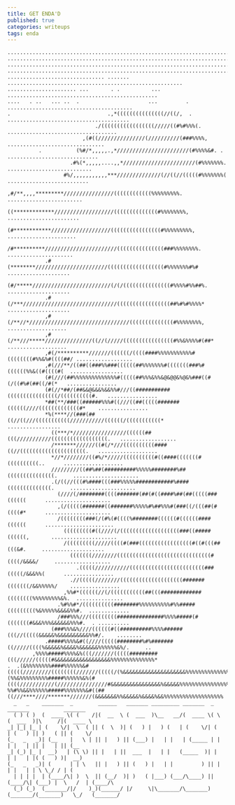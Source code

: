 ```yaml
---
title: GET ENDA'D
published: true
categories: writeups
tags: enda
---
```

    ....................................................................................................
    ....................................................................................................
    ....................................................................................................
    ....................................................................................................
    ............................... .......    ........................................................
    ...................... ...       . .          ...  ................................................
    ....   . ..   ... ..  .                      ...         . ........................................
    .                               .,*(((((((((((((((//((/,  . .......................................
                                ./(((((((((((((((((/////((#%#%%%(.   ...................................
                            ,(#((///////////////(//////////(###%%%%,    ...............................
              .           (%#/*,,,,,.,*///////////////////////(#%%%%&#. . .............................
                        .#%(*,,,,,....,,*///////////////////////(#%%%%%%%.   ...........................
                      #%/,,,,,,,,,,,***//////////////(//((//(((((#%%%%%%%(   ..........................
                    ,#/**,,,,*********////////////////((((((((((((%%%%%%%%%.   ........................
                    ((*************///////////////////((((((((((((((#%%%%%%%%,   .......................
                  (#************///////////////////((((((((((((((((#%%%%%%%%%,   ......................
                  /#**********///////////////////////(((((((((((((((###%%%%%%%%.   .....................
                .#(********///////////////////////((((((((((((((((((#%%%%%%%#%#    ....................
                (#/*****/////////////////////////(/(/(((((((((((((((#%%%%#%%##%.   ....................
                .#(/***//////////////////////////////(((((((((((((((((##%#%#%%%%*   ....................
                ,#(/**//*////////////////////////////////((((((((((((((#%%%%%%%%,    ...................
                ,#(/**///*****///////////////((//(/////((((((((((((((((#%%&%%%%#(##* ...................
                ,#(/**********///////((((((/((((####%%%%%%%%%%%#((((((((#%%&%#((((##/ ..................
                ,#(///**/((##((###%%###((((((##%%%%%%%#(((((((###%#((((((%%&((#((((#(  .................
                (#(///(##%%%%%%%%%%%%%%#(((((##%%%&%%&@&@@&%@&%###((#(/((#%#(##((/#(*   ................
                (#(//*##/(##&&@&&&%&&%%#///((###########((((((((((((((((/((((((((((#.   ................
                *##(**/###((######%%%#((///((##(((((#######((((((////(((((((((((((#*    ................
                *%(****//(###(##((//((///(((((((((((///////////((((((/(((((((((((*    .................
                  ((***/*/////////////////((((((##(((///////////((((((((((((((((((.   ..................
                  /*******//////((#(/*///((((((((((####((//(((((((((((((((((((((.   ...................
                  *//*////////((#%/*/////((((((((((#((####(((((((#((((((((((..      ...................
                  /////////((##%##(##########%%%%%########%##(((((((((((((((.     .....................
                  .(/((//(((#%####(((###%%%%%############%####((((((((((((((.     .....................
                    (////(/########((((#######(##(#((####%##(##(((((###((((((      .....................
                    ,(/(((((#######((#######%%%%%#%##%%%#(###((/(((##(#((((#*      .....................
                    /((((((((###(/(#%(#((((%########((((((#((((((####((((((      ......................
                      (((((((((#((////(/(((((((((((((((((((###((#####((((((,       .....................
                      /(((((((((/////((((#(###(((((((((((((((((#((#(((##(((&#.     ....................
                        (((((((////////((((((((((((((((((((((((((((((#((((/&&&&/     ..................
                          .(((((///////////((((((((((((((((((((((((###(((((/&&&%%(      ................
                        .//(((((////////((((((((((((((((((((#######(((((((/&&%%%%%/    ................
                      ,%%#*((((((//(/(((((((((((##(((#############((((((((%%%%%%%%%&%.  ...............
                    .%#%%#*/((((((((((########%%%%%%%%%%#%%#####(((((((((%&%%%%%&&&&%%#.  .............
                    /###%%%///(((((((((###############%%%%#####(#(((((((#&&&%%%&&&&&&%%%#.  . ..........
                  (###%%%&%////((((((#((##########%%%%######(((//(((((&&&&&%&&&&&&&&&&%%#/.    ........
                .#####%%%%&#((////(((((########%#%#######((/////((((%&&&&&%&&&&%&&&&&&%%%%%%&%/.     ..
            ,%%%%#####%%%%&%(((///////(((((#########(((//////(((((#&&&&&&&&&&&&&&&&&&%%%%%%%%%%%%%%*   
    .  .(&%%%%%%%%####%%%%%%&#(((((/////////((((((((///////(((((/(%&&&&&&&&&&&&&&&&&&&&%%%%%%%%%%%%%%%%%
    (%%&%%%%%%%%%#####%%%%%%&%(#((((///////////(////////////////#&&&&&&&&&&&&&&&&%&&&&&%%%%%%%%%%%%%%%%%
    %%#%%&&%%%%%%#####%%%%%%%&#((##((///****////*******///////(&&&&&&&%%&&&&&%&&&&%&&%%%%%%%%%%%%%%%%%%%
      _   _    _______  _        ______   _______ _________ _______  _        _______           _______ 
      ( ) ( )  (  ____ \( (    /|(  __  \ (  ___  )\__   __/(  ____ \( \      (  ___  )|\     /|(  ____ \
    _| |_| |_ | (    \/|  \  ( || (  \  )| (   ) |   ) (   | (    \/| (      | (   ) || )   ( || (    \/
    (_   _   _)| (__    |   \ | || |   ) || (___) |   | |   | (_____ | |      | |   | || |   | || (__    
    _| (_) |_ |  __)   | (\ \) || |   | ||  ___  |   | |   (_____  )| |      | |   | |( (   ) )|  __)   
    (_   _   _)| (      | | \   || |   ) || (   ) |   | |         ) || |      | |   | | \ \_/ / | (      
      | | | |  | (____/\| )  \  || (__/  )| )   ( |___) (___/\____) || (____/\| (___) |  \   /  | (____/\
      (_) (_)  (_______/|/    )_)(______/ |/     \|\_______/\_______)(_______/(_______)   \_/   (_______/